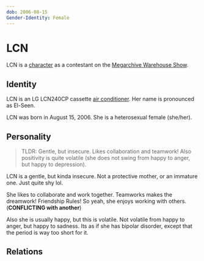 ```yaml
---
dob: 2006-08-15
Gender-Identity: Female
---
```

# LCN

LCN is a [character](Characters.md) as a contestant on the [Megarchive Warehouse Show](Megarchive%20Warehouse%20Show.md).
## Identity

LCN is an LG LCN240CP cassette [air conditioner](../../Species/Air%20Conditioners.md).  Her name is pronounced as El-Seen.

LCN was born in August 15, 2006. She is a heterosexual female (she/her).

## Personality

> TLDR: Gentle, but insecure. Likes collaboration and teamwork! Also positivity is quite volatile (she does not swing from happy to anger, but happy to depression).

LCN is a gentle, but kinda insecure. Not a protective mother, or an immature one. Just quite shy lol.

She likes to collaborate and work together. Teamworks makes the dreamwork! Friendship Rules! So yeah, she enjoys working with others. (**CONFLICTING with another**)

Also she is usually happy, but this is volatile. Not volatile from happy to anger, but happy to sadness. Its as if she has bipolar disorder, except that the period is way too short for it.

## Relations